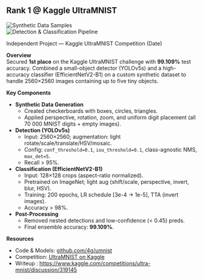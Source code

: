 ## Rank 1 @ Kaggle UltraMNIST 

![Synthetic Data Samples](<INSERT_IMAGE_URL_1>)  
![Detection & Classification Pipeline](<INSERT_IMAGE_URL_2>)

Independent Project — Kaggle UltraMNIST Competition (Date)

**Overview**  
Secured **1st place** on the Kaggle UltraMNIST challenge with **99.109%** test accuracy. Combined a small-object detector (YOLOv5s) and a high-accuracy classifier (EfficientNetV2-B1) on a custom synthetic dataset to handle 2560×2560 images containing up to five tiny objects.

**Key Components**  
- **Synthetic Data Generation**  
  - Created checkerboards with boxes, circles, triangles.  
  - Applied perspective, rotation, zoom, and uniform digit placement (all 70 000 MNIST digits + empty images).  
- **Detection (YOLOv5s)**  
  - Input: 2560×2560; augmentation: light rotate/scale/translate/HSV/mosaic.  
  - Config: `conf_threshold=0.1`, `iou_threshold=0.1`, class-agnostic NMS, `max_det=5`.  
  - Recall > 95%.  
- **Classification (EfficientNetV2-B1)**  
  - Input: 128×128 crops (aspect-ratio normalized).  
  - Pretrained on ImageNet; light aug (shift/scale, perspective, invert, blur, HSV).  
  - Training: 200 epochs, LR schedule [3e-4 → 1e-5], TTA (invert images).  
  - Accuracy > 98%.  
- **Post-Processing**  
  - Removed nested detections and low-confidence (< 0.45) preds.  
  - Final ensemble accuracy: **99.109%**.

**Resources**  
- Code & Models: [github.com/4g/umnist](https://github.com/4g/umnist)  
- Competition: [UltraMNIST on Kaggle](https://www.kaggle.com/competitions/ultra-mnist)  
- Writeup : https://www.kaggle.com/competitions/ultra-mnist/discussion/319145